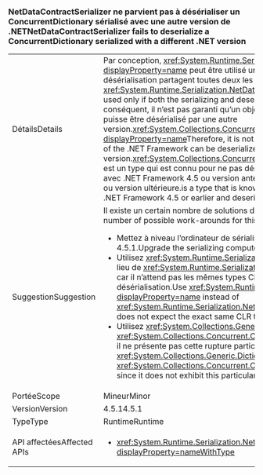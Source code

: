 ### <a name="netdatacontractserializer-fails-to-deserialize-a-concurrentdictionary-serialized-with-a-different-net-version"></a><span data-ttu-id="5e848-101">NetDataContractSerializer ne parvient pas à désérialiser un ConcurrentDictionary sérialisé avec une autre version de .NET</span><span class="sxs-lookup"><span data-stu-id="5e848-101">NetDataContractSerializer fails to deserialize a ConcurrentDictionary serialized with a different .NET version</span></span>

|   |   |
|---|---|
|<span data-ttu-id="5e848-102">Détails</span><span class="sxs-lookup"><span data-stu-id="5e848-102">Details</span></span>|<span data-ttu-id="5e848-103">Par conception, <xref:System.Runtime.Serialization.NetDataContractSerializer?displayProperty=name> peut être utilisé uniquement si les extrémités de sérialisation et de désérialisation partagent toutes deux les mêmes types CLR.</span><span class="sxs-lookup"><span data-stu-id="5e848-103">By design, the <xref:System.Runtime.Serialization.NetDataContractSerializer?displayProperty=name> can be used only if both the serializing and deserializing ends share the same CLR types.</span></span> <span data-ttu-id="5e848-104">Par conséquent, il n’est pas garanti qu’un objet sérialisé avec une version du .NET Framework puisse être désérialisé par une autre version.<xref:System.Collections.Concurrent.ConcurrentDictionary%602?displayProperty=name></span><span class="sxs-lookup"><span data-stu-id="5e848-104">Therefore, it is not guaranteed that an object serialized with one version of the .NET Framework can be deserialized by a different version.<xref:System.Collections.Concurrent.ConcurrentDictionary%602?displayProperty=name></span></span> <span data-ttu-id="5e848-105">est un type qui est connu pour ne pas désérialiser correctement si la sérialisation est effectuée avec .NET Framework 4.5 ou version antérieure et la désérialisation avec .NET Framework 4.5.1 ou version ultérieure.</span><span class="sxs-lookup"><span data-stu-id="5e848-105">is a type that is known to not to deserialize correctly if serialized with the .NET Framework 4.5 or earlier and deserialized with the .NET Framework 4.5.1 or later.</span></span>|
|<span data-ttu-id="5e848-106">Suggestion</span><span class="sxs-lookup"><span data-stu-id="5e848-106">Suggestion</span></span>|<span data-ttu-id="5e848-107">Il existe un certain nombre de solutions de contournement possibles à ce problème :</span><span class="sxs-lookup"><span data-stu-id="5e848-107">There are a number of possible work-arounds for this issue:</span></span><ul><li><span data-ttu-id="5e848-108">Mettez à niveau l’ordinateur de sérialisation pour utiliser également .NET Framework 4.5.1.</span><span class="sxs-lookup"><span data-stu-id="5e848-108">Upgrade the serializing computer to use the .NET Framework 4.5.1, as well.</span></span></li><li><span data-ttu-id="5e848-109">Utilisez <xref:System.Runtime.Serialization.DataContractSerializer?displayProperty=name> au lieu de <xref:System.Runtime.Serialization.NetDataContractSerializer?displayProperty=name>, car il n’attend pas les mêmes types CLR à la fois aux extrémités de sérialisation et de désérialisation.</span><span class="sxs-lookup"><span data-stu-id="5e848-109">Use <xref:System.Runtime.Serialization.DataContractSerializer?displayProperty=name> instead of <xref:System.Runtime.Serialization.NetDataContractSerializer?displayProperty=name> as this does not expect the exact same CLR types at both serializing and deserializing ends.</span></span></li><li><span data-ttu-id="5e848-110">Utilisez <xref:System.Collections.Generic.Dictionary%602?displayProperty=name> au lieu de <xref:System.Collections.Concurrent.ConcurrentDictionary%602?displayProperty=name>, car il ne présente pas cette rupture particulière entre 4.5-&gt;4.5.1.</span><span class="sxs-lookup"><span data-stu-id="5e848-110">Use <xref:System.Collections.Generic.Dictionary%602?displayProperty=name> instead of <xref:System.Collections.Concurrent.ConcurrentDictionary%602?displayProperty=name> since it does not exhibit this particular 4.5-&gt;4.5.1 break.</span></span></li></ul>|
|<span data-ttu-id="5e848-111">Portée</span><span class="sxs-lookup"><span data-stu-id="5e848-111">Scope</span></span>|<span data-ttu-id="5e848-112">Mineur</span><span class="sxs-lookup"><span data-stu-id="5e848-112">Minor</span></span>|
|<span data-ttu-id="5e848-113">Version</span><span class="sxs-lookup"><span data-stu-id="5e848-113">Version</span></span>|<span data-ttu-id="5e848-114">4.5.1</span><span class="sxs-lookup"><span data-stu-id="5e848-114">4.5.1</span></span>|
|<span data-ttu-id="5e848-115">Type</span><span class="sxs-lookup"><span data-stu-id="5e848-115">Type</span></span>|<span data-ttu-id="5e848-116">Runtime</span><span class="sxs-lookup"><span data-stu-id="5e848-116">Runtime</span></span>|
|<span data-ttu-id="5e848-117">API affectées</span><span class="sxs-lookup"><span data-stu-id="5e848-117">Affected APIs</span></span>|<ul><li><xref:System.Runtime.Serialization.NetDataContractSerializer.Deserialize(System.IO.Stream)?displayProperty=nameWithType></li></ul>|

